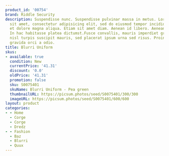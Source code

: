 ```yaml
---
product_id: '00754'
brand: Riddle Security
description: Suspendisse nunc. Suspendisse pulvinar massa in metus. Lorem ipsum dolor
  sit amet, consectetur adipisicing elit, sed do eiusmod tempor incididunt ut labore
  et dolore magna aliqua. Etiam sit amet diam. Aenean id libero. Aenean sed turpis.
  In hac habitasse platea dictumst.Fusce convallis, mauris imperdiet gravida bibendum,
  nisl turpis suscipit mauris, sed placerat ipsum urna sed risus. Proin justo. Nulla
  gravida orci a odio.
title: Blurri Uniform
skus:
- available: true
  condition: New
  currentPrice: '41.31'
  discount: '0.0'
  oldPrice: '41.31'
  promotion: false
  sku: S0075401
  skuName: Blurri Uniform - Pea green
  thumbnailURL: https://picsum.photos/seed/S0075401/300/300
  imageURL: https://picsum.photos/seed/S0075401/600/600
layout: product
categories:
- - Home
  - Corge
  - Corge
  - Dredz
- - Fashion
  - Baz
  - Blurri
  - Quux
---
```

